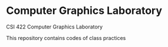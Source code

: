 # Computer Graphics Laboratory
CSI 422 Computer Graphics Laboratory

This repository contains codes of class practices
